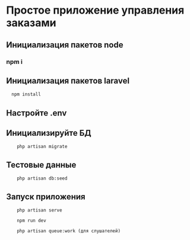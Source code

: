 # Простое приложение управления заказами

## Инициализация пакетов node
### npm i

## Инициализация пакетов laravel
```bash
  npm install
```

## Настройте .env

## Инициализируйте БД
```
    php artisan migrate
```

## Тестовые данные
```
    php artisan db:seed
```

## Запуск приложения
```
    php artisan serve
```
```
    npm run dev
```
```
    php artisan queue:work (для слушателей)
```
